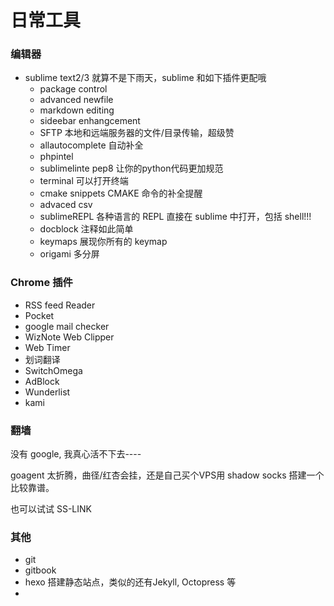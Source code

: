 # 日常工具

### 编辑器

- sublime text2/3
    就算不是下雨天，sublime 和如下插件更配哦
    - package control
    - advanced newfile
    - markdown editing
    - sideebar enhangcement
    - SFTP  本地和远端服务器的文件/目录传输，超级赞
    - allautocomplete  自动补全
    - phpintel
    - sublimelinte pep8 让你的python代码更加规范
    - terminal   可以打开终端
    - cmake snippets   CMAKE 命令的补全提醒
    - advaced csv
    - sublimeREPL  各种语言的 REPL 直接在 sublime 中打开，包括 shell!!!
    - docblock  注释如此简单
    - keymaps   展现你所有的 keymap
    - origami   多分屏



### Chrome 插件

- RSS feed Reader
- Pocket
- google mail checker
- WizNote Web Clipper
- Web Timer
- 划词翻译
- SwitchOmega
- AdBlock
- Wunderlist
- kami

### 翻墙
没有 google, 我真心活不下去----

goagent 太折腾，曲径/红杏会挂，还是自己买个VPS用 shadow socks 搭建一个比较靠谱。

也可以试试 SS-LINK


###  其他
- git
- gitbook
- hexo 搭建静态站点，类似的还有Jekyll, Octopress 等
- 
